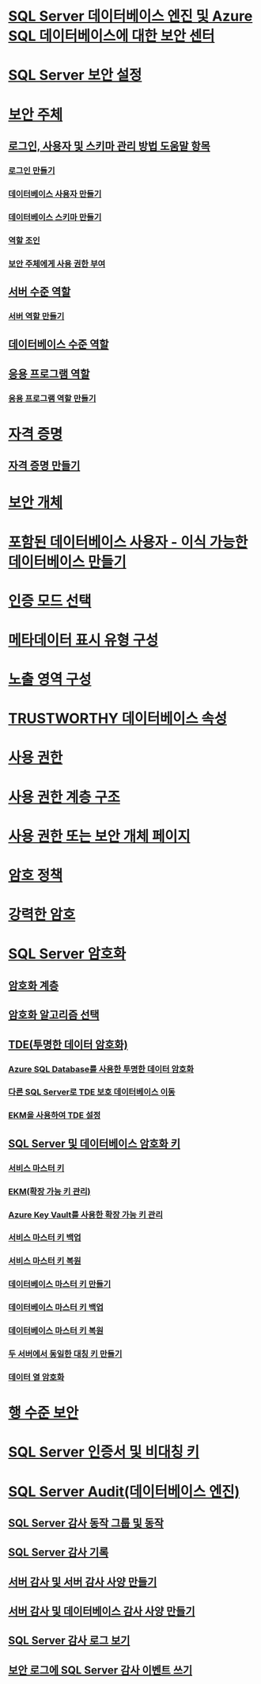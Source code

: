 # [SQL Server 데이터베이스 엔진 및 Azure SQL 데이터베이스에 대한 보안 센터](security-center-for-sql-server-database-engine-and-azure-sql-database.md)
# [SQL Server 보안 설정](securing-sql-server.md)
# [보안 주체](authentication-access/principals-database-engine.md)
## [로그인, 사용자 및 스키마 관리 방법 도움말 항목](authentication-access/managing-logins-users-and-schemas-how-to-topics.md)
### [로그인 만들기](authentication-access/create-a-login.md)
### [데이터베이스 사용자 만들기](authentication-access/create-a-database-user.md)
### [데이터베이스 스키마 만들기](authentication-access/create-a-database-schema.md)
### [역할 조인](authentication-access/join-a-role.md)
### [보안 주체에게 사용 권한 부여](authentication-access/grant-a-permission-to-a-principal.md)
## [서버 수준 역할](authentication-access/server-level-roles.md)
### [서버 역할 만들기](authentication-access/create-a-server-role.md)
## [데이터베이스 수준 역할](authentication-access/database-level-roles.md)
## [응용 프로그램 역할](authentication-access/application-roles.md)
### [응용 프로그램 역할 만들기](authentication-access/create-an-application-role.md)
# [자격 증명](authentication-access/credentials-database-engine.md)
## [자격 증명 만들기](authentication-access/create-a-credential.md)
# [보안 개체](securables.md)
# [포함된 데이터베이스 사용자 - 이식 가능한 데이터베이스 만들기](contained-database-users-making-your-database-portable.md)
# [인증 모드 선택](choose-an-authentication-mode.md)
# [메타데이터 표시 유형 구성](metadata-visibility-configuration.md)
# [노출 영역 구성](surface-area-configuration.md)
# [TRUSTWORTHY 데이터베이스 속성](trustworthy-database-property.md)
# [사용 권한](permissions-database-engine.md)
# [사용 권한 계층 구조](permissions-hierarchy-database-engine.md)
# [사용 권한 또는 보안 개체 페이지](permissions-or-securables-page.md)
# [암호 정책](password-policy.md)
# [강력한 암호](strong-passwords.md)
# [SQL Server 암호화](encryption/sql-server-encryption.md)
## [암호화 계층](encryption/encryption-hierarchy.md)
## [암호화 알고리즘 선택](encryption/choose-an-encryption-algorithm.md)
## [TDE(투명한 데이터 암호화)](encryption/transparent-data-encryption.md)
### [Azure SQL Database를 사용한 투명한 데이터 암호화](dbengine-transparent-data-encryption-with-azure-sql-database.md)
### [다른 SQL Server로 TDE 보호 데이터베이스 이동](encryption/move-a-tde-protected-database-to-another-sql-server.md)
### [EKM을 사용하여 TDE 설정](encryption/enable-tde-on-sql-server-using-ekm.md)
## [SQL Server 및 데이터베이스 암호화 키](encryption/sql-server-and-database-encryption-keys-database-engine.md)
### [서비스 마스터 키](encryption/service-master-key.md)
### [EKM(확장 가능 키 관리)](encryption/extensible-key-management-ekm.md)
### [Azure Key Vault를 사용한 확장 가능 키 관리](encryption/extensible-key-management-using-azure-key-vault-sql-server.md)
### [서비스 마스터 키 백업](encryption/back-up-the-service-master-key.md)
### [서비스 마스터 키 복원](encryption/restore-the-service-master-key.md)
### [데이터베이스 마스터 키 만들기](encryption/create-a-database-master-key.md)
### [데이터베이스 마스터 키 백업](encryption/back-up-a-database-master-key.md)
### [데이터베이스 마스터 키 복원](encryption/restore-a-database-master-key.md)
### [두 서버에서 동일한 대칭 키 만들기](encryption/create-identical-symmetric-keys-on-two-servers.md)
### [데이터 열 암호화](encryption/encrypt-a-column-of-data.md)
# [행 수준 보안](row-level-security.md)
# [SQL Server 인증서 및 비대칭 키](sql-server-certificates-and-asymmetric-keys.md)
# [SQL Server Audit(데이터베이스 엔진)](auditing/sql-server-audit-database-engine.md)
## [SQL Server 감사 동작 그룹 및 동작](auditing/sql-server-audit-action-groups-and-actions.md)
## [SQL Server 감사 기록](auditing/sql-server-audit-records.md)
## [서버 감사 및 서버 감사 사양 만들기](auditing/create-a-server-audit-and-server-audit-specification.md)
## [서버 감사 및 데이터베이스 감사 사양 만들기](auditing/create-a-server-audit-and-database-audit-specification.md)
## [SQL Server 감사 로그 보기](auditing/view-a-sql-server-audit-log.md)
## [보안 로그에 SQL Server 감사 이벤트 쓰기](auditing/write-sql-server-audit-events-to-the-security-log.md)
